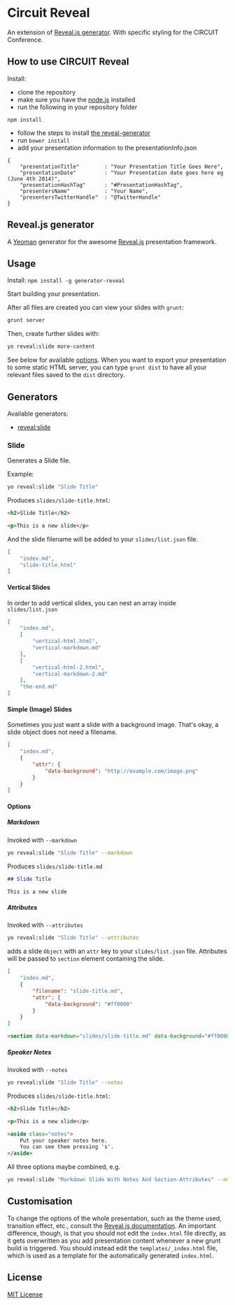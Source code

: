 # Circuit Reveal

An extension of [Reveal.js generator](https://github.com/slara/generator-reveal). With specific styling for the CIRCUIT Conference.

## How to use CIRCUIT Reveal

Install:
* clone the repository
* make sure you have the [node.js](http://nodejs.org/) installed
* run the following in your repository folder
```
npm install
```
* follow the steps to install [the reveal-generator](#usage)
* run ``` bower install ```
* add your presentation information to the presentationInfo.json

```
{
    "presentationTitle"        : "Your Presentation Title Goes Here",
    "presentationDate"         : "Your Presentation date goes here eg (June 4th 2014)",
    "presentationHashTag"      : "#PresentationHashTag",
    "presentersName"           : "Your Name",
    "presentersTwitterHandle"  : "@TwitterHandle"
}
```

## Reveal.js generator

A [Yeoman](http://yeoman.io) generator for the awesome [Reveal.js](http://lab.hakim.se/reveal-js/) presentation framework.

## Usage

Install:  `npm install -g generator-reveal`

Start building your presentation.

After all files are created you can view your slides with `grunt`:

```bash
grunt server
```

Then, create further slides with:

```bash
yo reveal:slide more-content
```

See below for available [options](#options). When you want to export your presentation to some static HTML server, you can type `grunt dist` to have all your relevant files saved to the `dist` directory.

## Generators

Available generators:

* [reveal:slide](#slide)

### Slide
Generates a Slide file.

Example:
```bash
yo reveal:slide "Slide Title"
```

Produces `slides/slide-title.html`:

```html
<h2>Slide Title</h2>

<p>This is a new slide</p>
```

And the slide filename will be added to your `slides/list.json` file.

```json
[
    "index.md",
    "slide-title.html"
]
```

#### Vertical Slides

In order to add vertical slides, you can nest an array inside `slides/list.json`

```json
[
    "index.md",
    [
        "vertical-html.html",
        "vertical-markdown.md"
    ],
    [
        "vertical-html-2.html",
        "vertical-markdown-2.md"
    ],
    "the-end.md"
]
```

#### Simple (Image) Slides

Sometimes you just want a slide with a background image. That's okay, a slide object does not need a filename.

```json
[
    "index.md",
    {
        "attr": {
            "data-background": "http://example.com/image.png"
        }
    }
]
```

#### Options

##### Markdown

Invoked with `--markdown`

```bash
yo reveal:slide "Slide Title" --markdown
```

Produces `slides/slide-title.md`


```markdown
## Slide Title

This is a new slide
```

##### Attributes

Invoked with `--attributes`

```bash
yo reveal:slide "Slide Title" --attributes
```

adds a slide `Object` with an `attr` key to your `slides/list.json` file. Attributes will be passed to `section` element containing the slide.

```json
[
    "index.md",
    {
        "filename": "slide-title.md",
        "attr": {
            "data-background": "#ff0000"
        }
    }
]
```

```html
<section data-markdown="slides/slide-title.md" data-background="#ff0000"></section>
```

##### Speaker Notes

Invoked with `--notes`

```bash
yo reveal:slide "Slide Title" --notes
```

Produces `slides/slide-title.html`:

```html
<h2>Slide Title</h2>

<p>This is a new slide</p>

<aside class="notes">
    Put your speaker notes here.
    You can see them pressing 's'.
</aside>
```

All three options maybe combined, e.g.

```bash
yo reveal:slide "Markdown Slide With Notes And Section-Attributes" --notes --attributes --markdown
```

## Customisation

To change the options of the whole presentation, such as the theme used, transition 
effect, etc., consult the [Reveal.js documentation](https://github.com/hakimel/reveal.js#readme).
An important difference, though, is that you should not edit the `index.html`
file directly, as it gets overwritten as you add presentation content whenever a new grunt build is triggered. You should instead edit the `templates/_index.html` file, which is used as a template for the automatically generated `index.html`.

## License
[MIT License](http://en.wikipedia.org/wiki/MIT_License)
